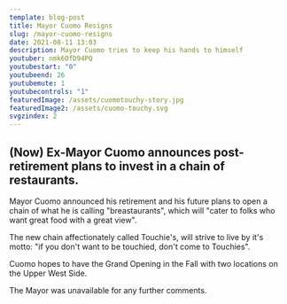 ```yaml
---
template: blog-post
title: Mayor Cuomo Resigns
slug: /mayor-cuomo-resigns
date: 2021-08-11 13:03
description: Mayor Cuomo tries to keep his hands to himself
youtuber: nmk6OfD94PQ
youtubestart: "0"
youtubeend: 26
youtubemute: 1
youtubecontrols: "1"
featuredImage: /assets/cuomotouchy-story.jpg
featuredImage2: /assets/cuomo-touchy.svg
svgzindex: 2
---
```


## (Now) Ex-Mayor Cuomo announces post-retirement plans to invest in a chain of restaurants.

Mayor Cuomo announced his retirement and his future plans to open a chain of what he is calling "breastaurants", which will "cater to folks who want great food with a great view". 

The new chain affectionately called Touchie's, will strive to live by it's motto: "if you don't want to be touchied, don't come to Touchies". 

Cuomo hopes to have the Grand Opening in the Fall with two locations on the Upper West Side. 

The Mayor was unavailable for any further comments.




